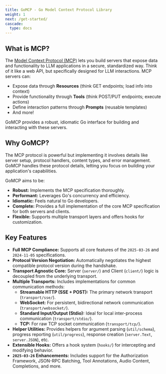 ```yaml
---
title: GoMCP - Go Model Context Protocol Library
weight: 1
next: /get-started/
cascade:
  type: docs
---
```


## What is MCP?

The [Model Context Protocol (MCP)](https://modelcontextprotocol.io) lets you build servers that expose data and functionality to LLM applications in a secure, standardized way. Think of it like a web API, but specifically designed for LLM interactions. MCP servers can:

- Expose data through **Resources** (think GET endpoints; load info into context)
- Provide functionality through **Tools** (think POST/PUT endpoints; execute actions)
- Define interaction patterns through **Prompts** (reusable templates)
- And more!

GoMCP provides a robust, idiomatic Go interface for building and interacting with these servers.

## Why GoMCP?

The MCP protocol is powerful but implementing it involves details like server setup, protocol handlers, content types, and error management. GoMCP handles these protocol details, letting you focus on building your application's capabilities.

GoMCP aims to be:

- **Robust:** Implements the MCP specification thoroughly.
- **Performant:** Leverages Go's concurrency and efficiency.
- **Idiomatic:** Feels natural to Go developers.
- **Complete:** Provides a full implementation of the core MCP specification for both servers and clients.
- **Flexible:** Supports multiple transport layers and offers hooks for customization.

## Key Features

- **Full MCP Compliance:** Supports all core features of the `2025-03-26` and `2024-11-05` specifications.
- **Protocol Version Negotiation:** Automatically negotiates the highest compatible protocol version during the handshake.
- **Transport Agnostic Core:** Server (`server/`) and Client (`client/`) logic is decoupled from the underlying transport.
- **Multiple Transports:** Includes implementations for common communication methods:
  - **Streamable HTTP (SSE + POST):** The primary network transport (`transport/sse/`).
  - **WebSocket:** For persistent, bidirectional network communication (`transport/websocket/`).
  - **Standard Input/Output (Stdio):** Ideal for local inter-process communication (`transport/stdio/`).
  - **TCP:** For raw TCP socket communication (`transport/tcp/`).
- **Helper Utilities:** Provides helpers for argument parsing (`util/schema`), progress reporting (`util/progress`), response creation (`server.Text`, `server.JSON`), etc.
- **Extensible Hooks:** Offers a hook system (`hooks/`) for intercepting and modifying behavior.
- **`2025-03-26` Enhancements:** Includes support for the Authorization Framework, JSON-RPC Batching, Tool Annotations, Audio Content, Completions, and more.
